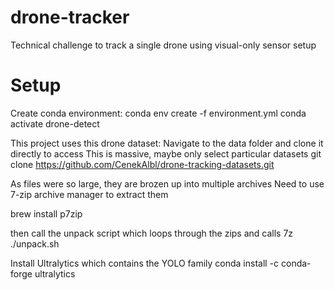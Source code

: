 # drone-tracker
Technical challenge to track a single drone using visual-only sensor setup

# Setup

Create conda environment:
conda env create -f environment.yml
conda activate drone-detect

This project uses this drone dataset:
Navigate to the data folder and clone it directly to access
This is massive, maybe only select particular datasets
git clone https://github.com/CenekAlbl/drone-tracking-datasets.git


As files were so large, they are brozen up into multiple archives
Need to use 7-zip archive manager to extract them

brew install p7zip

then call the unpack script which loops through the zips and calls 7z
./unpack.sh

Install Ultralytics which contains the YOLO family
conda install -c conda-forge ultralytics


